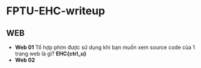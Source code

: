 # FPTU-EHC-writeup

## WEB

- **Web 01**
  Tổ hợp phím được sử dụng khi bạn muốn xem source code của 1 trang web là gì?
  **EHC{ctrl_u}**
- **Web 02**